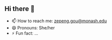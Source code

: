 ## Hi there 👋



- 📫 How to reach me: zepeng.gou@monash.edu
- 😄 Pronouns: She/her
- ⚡ Fun fact: ...

